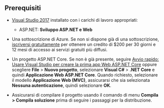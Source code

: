 ## <a name="prerequisites"></a>Prerequisiti

* [Visual Studio 2017](https://visualstudio.microsoft.com/downloads/?utm_medium=microsoft&utm_source=docs.microsoft.com&utm_campaign=inline+link&utm_content=download+vs2017) installato con i carichi di lavoro appropriati:
  * ASP.NET: **Sviluppo ASP.NET e Web**

* Una sottoscrizione di Azure. Se non si dispone già di una sottoscrizione, [iscriversi gratuitamente](https://azure.microsoft.com/free/dotnet/) per ottenere un credito di $200 per 30 giorni e 12 mesi di accesso ai servizi gratuiti più diffusi.

* Un progetto ASP.NET Core. Se non è già presente, seguire [Avvio rapido: Usare Visual Studio per creare la prima app Web ASP.NET Core](../../ide/quickstart-aspnet-core.md) oppure scegliere **File** > **Nuovo progetto**, selezionare **Visual C#** > **.NET Core** e quindi **Applicazione Web ASP.NET Core**. Quando richiesto, selezionare il modello **Applicazione Web (MVC)**, assicurarsi che sia selezionata **Nessuna autenticazione**, quindi selezionare **OK**.

* Assicurarsi di compilare il progetto usando il comando di menu **Compila > Compila soluzione** prima di seguire i passaggi per la distribuzione.